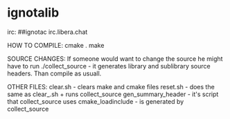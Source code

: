 # ignotalib

irc: ##ignotac irc.libera.chat

HOW TO COMPILE:
cmake .
make


SOURCE CHANGES:
If someone would want to change the source he might have to run
./collect_source - it generates library and sublibrary source headers.
Than compile as usuall.

OTHER FILES:
clear.sh - clears make and cmake files
reset.sh - does the same as clear_.sh + runs collect_source
gen_summary_header - it's script that collect_source uses
cmake_loadinclude - is generated by collect_source
